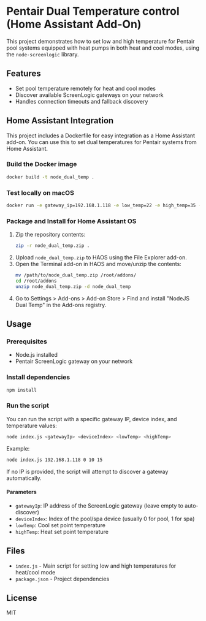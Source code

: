 # Pentair Dual Temperature control (Home Assistant Add-On)

This project demonstrates how to set low and high temperature for Pentair pool systems equipped with heat pumps in both heat and cool modes, using the `node-screenlogic` library.

## Features
- Set pool temperature remotely for heat and cool modes
- Discover available ScreenLogic gateways on your network
- Handles connection timeouts and fallback discovery


## Home Assistant Integration

This project includes a Dockerfile for easy integration as a Home Assistant add-on. You can use this to set dual temperatures for Pentair systems from Home Assistant.

### Build the Docker image
```bash
docker build -t node_dual_temp .
```

### Test locally on macOS
```bash
docker run -e gateway_ip=192.168.1.118 -e low_temp=22 -e high_temp=35 -e device_index=0 node_dual_temp
```


### Package and Install for Home Assistant OS
1. Zip the repository contents:
	```bash
	zip -r node_dual_temp.zip .
	```
2. Upload `node_dual_temp.zip` to HAOS using the File Explorer add-on.
3. Open the Terminal add-on in HAOS and move/unzip the contents:
	```bash
	mv /path/to/node_dual_temp.zip /root/addons/
	cd /root/addons
	unzip node_dual_temp.zip -d node_dual_temp
	```
4. Go to Settings > Add-ons > Add-on Store > Find and install "NodeJS Dual Temp" in the Add-ons registry.

## Usage

### Prerequisites
- Node.js installed
- Pentair ScreenLogic gateway on your network

### Install dependencies
```bash
npm install
```


### Run the script
You can run the script with a specific gateway IP, device index, and temperature values:
```bash
node index.js <gatewayIp> <deviceIndex> <lowTemp> <highTemp>
```
Example:
```bash
node index.js 192.168.1.118 0 10 15
```
If no IP is provided, the script will attempt to discover a gateway automatically.

#### Parameters
- `gatewayIp`: IP address of the ScreenLogic gateway (leave empty to auto-discover)
- `deviceIndex`: Index of the pool/spa device (usually 0 for pool, 1 for spa)
- `lowTemp`: Cool set point temperature
- `highTemp`: Heat set point temperature

## Files
- `index.js` - Main script for setting low and high temperatures for heat/cool mode
- `package.json` - Project dependencies

## License
MIT
